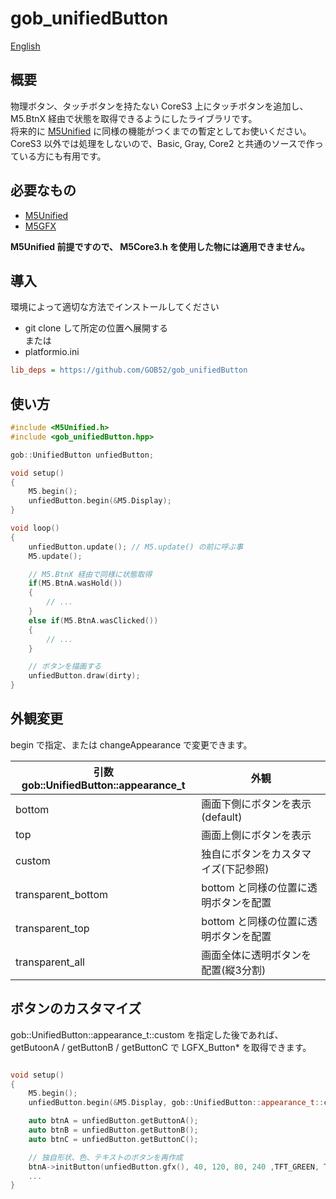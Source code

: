 # gob_unifiedButton

[English](README.en.md)

## 概要
物理ボタン、タッチボタンを持たない CoreS3 上にタッチボタンを追加し、 M5.BtnX 経由で状態を取得できるようにしたライブラリです。  
将来的に [M5Unified](https://github.com/m5stack/M5Unified) に同様の機能がつくまでの暫定としてお使いください。  
CoreS3 以外では処理をしないので、Basic, Gray, Core2 と共通のソースで作っている方にも有用です。

## 必要なもの
* [M5Unified](https://github.com/m5stack/M5Unified)
* [M5GFX](https://github.com/m5stack/M5GFX)

**M5Unified 前提ですので、 M5Core3.h を使用した物には適用できません。**

## 導入
環境によって適切な方法でインストールしてください
* git clone して所定の位置へ展開する  
または
* platformio.ini
```ini
lib_deps = https://github.com/GOB52/gob_unifiedButton
```

## 使い方

```cpp
#include <M5Unified.h>
#include <gob_unifiedButton.hpp>

gob::UnifiedButton unfiedButton;

void setup()
{
    M5.begin();
    unfiedButton.begin(&M5.Display);
}

void loop()
{
    unfiedButton.update(); // M5.update() の前に呼ぶ事
    M5.update();

    // M5.BtnX 経由で同様に状態取得
    if(M5.BtnA.wasHold())
    {
        // ...
    }
    else if(M5.BtnA.wasClicked())
    {
        // ...
    }

    // ボタンを描画する
    unfiedButton.draw(dirty);
}
```

## 外観変更

begin で指定、または changeAppearance で変更できます。

|引数 gob::UnifiedButton::appearance\_t|外観|
|---|---|
|bottom| 画面下側にボタンを表示 (default)|
|top|画面上側にボタンを表示|
|custom|独自にボタンをカスタマイズ(下記参照)|
|transparent\_bottom|bottom と同様の位置に透明ボタンを配置|
|transparent\_top|bottom と同様の位置に透明ボタンを配置|
|transparent_all|画面全体に透明ボタンを配置(縦3分割)|

## ボタンのカスタマイズ

gob::UnifiedButton::appearance\_t::custom を指定した後であれば、
getButoonA / getButtonB / getButtonC で LGFX_Button\* を取得できます。  
```cpp

void setup()
{
    M5.begin();
    unfiedButton.begin(&M5.Display, gob::UnifiedButton::appearance_t::custom);

    auto btnA = unfiedButton.getButtonA();
    auto btnB = unfiedButton.getButtonB();
    auto btnC = unfiedButton.getButtonC();

    // 独自形状、色、テキストのボタンを再作成
    btnA->initButton(unfiedButton.gfx(), 40, 120, 80, 240 ,TFT_GREEN, TFT_BLUE, TFT_WHITE, "[A]");
    ...
}
```
